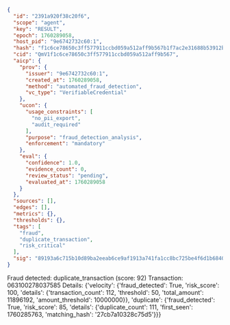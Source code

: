 ```json
{
  "id": "2391a920f38c20f6",
  "scope": "agent",
  "key": "RESULT",
  "epoch": 1760289058,
  "host_pid": "9e6742732c60:1",
  "hash": "f1c6ce78650c3ff577911ccbd059a512aff9b567b1f7ac2e31688b53912b30a6",
  "cid": "QmV1f1c6ce78650c3ff577911ccbd059a512aff9b567",
  "aicp": {
    "prov": {
      "issuer": "9e6742732c60:1",
      "created_at": 1760289058,
      "method": "automated_fraud_detection",
      "vc_type": "VerifiableCredential"
    },
    "ucon": {
      "usage_constraints": [
        "no_pii_export",
        "audit_required"
      ],
      "purpose": "fraud_detection_analysis",
      "enforcement": "mandatory"
    },
    "eval": {
      "confidence": 1.0,
      "evidence_count": 0,
      "review_status": "pending",
      "evaluated_at": 1760289058
    }
  },
  "sources": [],
  "edges": [],
  "metrics": {},
  "thresholds": {},
  "tags": [
    "fraud",
    "duplicate_transaction",
    "risk_critical"
  ],
  "sig": "89193a6c715b10d89ba2eeab6ce9af1913a741fa1cc8bc725be4f6d1b684058b"
}
```

Fraud detected: duplicate_transaction (score: 92)
Transaction: 063100278037585
Details: {'velocity': {'fraud_detected': True, 'risk_score': 100, 'details': {'transaction_count': 112, 'threshold': 50, 'total_amount': 11896192, 'amount_threshold': 10000000}}, 'duplicate': {'fraud_detected': True, 'risk_score': 85, 'details': {'duplicate_count': 111, 'first_seen': 1760285763, 'matching_hash': '27cb7a10328c75d5'}}}